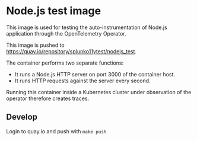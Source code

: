 # Node.js test image

This image is used for testing the auto-instrumentation of Node.js application through the OpenTelemetry Operator.

This image is pushed to https://quay.io/repository/splunko11ytest/nodejs_test.

The container performs two separate functions:
* It runs a Node.js HTTP server on port 3000 of the container host.
* It runs HTTP requests against the server every second.

Running this container inside a Kubernetes cluster under observation of the operator therefore creates traces.

## Develop

Login to quay.io and push with `make push`
